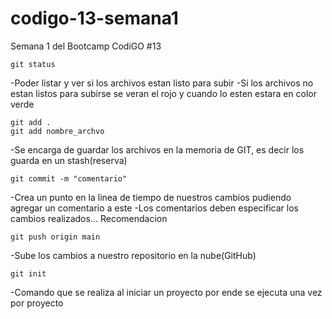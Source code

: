 # codigo-13-semana1
Semana 1 del Bootcamp CodiGO #13

```
git status
```
-Poder listar y ver si los archivos estan listo para subir 
-Si los archivos no estan listos para subirse se veran el rojo y cuando lo esten estara en color verde

```
git add .
git add nombre_archvo
```
-Se encarga de guardar los archivos en la memoria de GIT, es decir los guarda en un stash(reserva)

```
git commit -m "comentario"
```
-Crea un punto en la linea de tiempo de nuestros cambios pudiendo agregar un comentario a este
-Los comentarios deben especificar los cambios realizados... Recomendacion

```
git push origin main
```
-Sube los cambios a nuestro repositorio en la nube(GitHub)

```
git init 
```
-Comando que se realiza al iniciar un proyecto por ende se ejecuta una vez por proyecto
